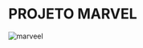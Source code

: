 # PROJETO MARVEL
![marveel](https://user-images.githubusercontent.com/60737355/82138613-151b0f80-97f8-11ea-8d73-343ffc290333.png)
